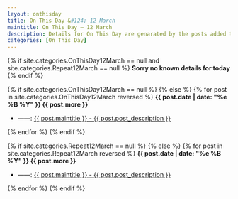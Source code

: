 ```yaml
---
layout: onthisday
title: On This Day &#124; 12 March
maintitle: On This Day — 12 March
description: Details for On This Day are genarated by the posts added to the website so the content is subject to changes/updates over time.
categories: [On This Day]
---
```


{% if site.categories.OnThisDay12March == null and site.categories.Repeat12March == null %}
<strong>Sorry no known details for today</strong>
{% endif %}

{% if site.categories.OnThisDay12March == null %}
{% else %}
{% for post in site.categories.OnThisDay12March reversed %}
<strong>{{ post.date | date: "%e %B %Y" }} {{ post.more }}</strong>
<ul>
<li> ——: <a href="{{ post.url }}">{{ post.maintitle }} - {{ post.post_description }}</a></li>
</ul>
{% endfor %}
{% endif %}

{% if site.categories.Repeat12March == null %}
{% else %}
{% for post in site.categories.Repeat12March reversed %}
<strong>{{ post.date | date: "%e %B %Y" }} {{ post.more }}</strong>
<ul>
<li> ——: <a href="{{ post.url }}">{{ post.maintitle }} - {{ post.post_description }}</a></li>
</ul>
{% endfor %}
{% endif %}
